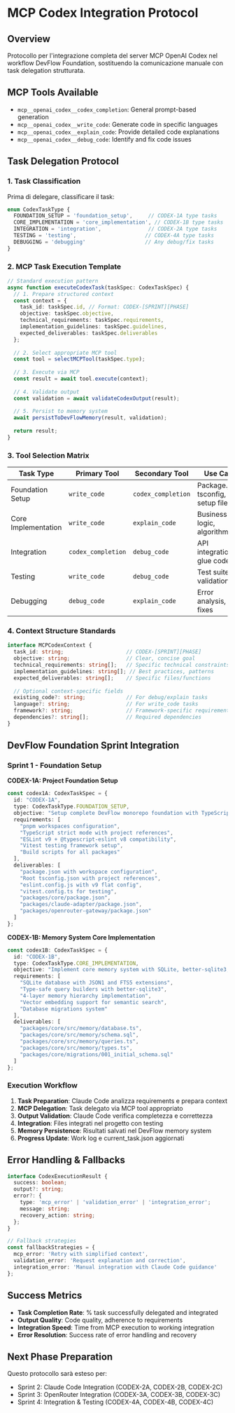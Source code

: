 # MCP Codex Integration Protocol

## Overview
Protocollo per l'integrazione completa del server MCP OpenAI Codex nel workflow DevFlow Foundation, sostituendo la comunicazione manuale con task delegation strutturata.

## MCP Tools Available
- `mcp__openai_codex__codex_completion`: General prompt-based generation
- `mcp__openai_codex__write_code`: Generate code in specific languages  
- `mcp__openai_codex__explain_code`: Provide detailed code explanations
- `mcp__openai_codex__debug_code`: Identify and fix code issues

## Task Delegation Protocol

### 1. Task Classification
Prima di delegare, classificare il task:
```typescript
enum CodexTaskType {
  FOUNDATION_SETUP = 'foundation_setup',     // CODEX-1A type tasks
  CORE_IMPLEMENTATION = 'core_implementation', // CODEX-1B type tasks  
  INTEGRATION = 'integration',               // CODEX-2A type tasks
  TESTING = 'testing',                      // CODEX-4A type tasks
  DEBUGGING = 'debugging'                   // Any debug/fix tasks
}
```

### 2. MCP Task Execution Template
```typescript
// Standard execution pattern
async function executeCodexTask(taskSpec: CodexTaskSpec) {
  // 1. Prepare structured context
  const context = {
    task_id: taskSpec.id, // Format: CODEX-[SPRINT][PHASE]
    objective: taskSpec.objective,
    technical_requirements: taskSpec.requirements,
    implementation_guidelines: taskSpec.guidelines,
    expected_deliverables: taskSpec.deliverables
  };
  
  // 2. Select appropriate MCP tool
  const tool = selectMCPTool(taskSpec.type);
  
  // 3. Execute via MCP
  const result = await tool.execute(context);
  
  // 4. Validate output
  const validation = await validateCodexOutput(result);
  
  // 5. Persist to memory system
  await persistToDevFlowMemory(result, validation);
  
  return result;
}
```

### 3. Tool Selection Matrix
| Task Type | Primary Tool | Secondary Tool | Use Case |
|-----------|--------------|----------------|----------|
| Foundation Setup | `write_code` | `codex_completion` | Package.json, tsconfig, setup files |
| Core Implementation | `write_code` | `explain_code` | Business logic, algorithms |
| Integration | `codex_completion` | `debug_code` | API integration, glue code |
| Testing | `write_code` | `debug_code` | Test suites, validation |
| Debugging | `debug_code` | `explain_code` | Error analysis, fixes |

### 4. Context Structure Standards
```typescript
interface MCPCodexContext {
  task_id: string;                    // CODEX-[SPRINT][PHASE]
  objective: string;                  // Clear, concise goal
  technical_requirements: string[];   // Specific technical constraints
  implementation_guidelines: string[]; // Best practices, patterns
  expected_deliverables: string[];    // Specific files/functions
  
  // Optional context-specific fields
  existing_code?: string;             // For debug/explain tasks
  language?: string;                  // For write_code tasks
  framework?: string;                 // Framework-specific requirements
  dependencies?: string[];            // Required dependencies
}
```

## DevFlow Foundation Sprint Integration

### Sprint 1 - Foundation Setup
**CODEX-1A: Project Foundation Setup**
```typescript
const codex1A: CodexTaskSpec = {
  id: "CODEX-1A",
  type: CodexTaskType.FOUNDATION_SETUP,
  objective: "Setup complete DevFlow monorepo foundation with TypeScript, pnpm workspaces, and tooling",
  requirements: [
    "pnpm workspaces configuration",
    "TypeScript strict mode with project references",
    "ESLint v9 + @typescript-eslint v8 compatibility",
    "Vitest testing framework setup",
    "Build scripts for all packages"
  ],
  deliverables: [
    "package.json with workspace configuration",
    "Root tsconfig.json with project references", 
    "eslint.config.js with v9 flat config",
    "vitest.config.ts for testing",
    "packages/core/package.json",
    "packages/claude-adapter/package.json",
    "packages/openrouter-gateway/package.json"
  ]
};
```

**CODEX-1B: Memory System Core Implementation**
```typescript
const codex1B: CodexTaskSpec = {
  id: "CODEX-1B", 
  type: CodexTaskType.CORE_IMPLEMENTATION,
  objective: "Implement core memory system with SQLite, better-sqlite3, and 4-layer architecture",
  requirements: [
    "SQLite database with JSON1 and FTS5 extensions",
    "Type-safe query builders with better-sqlite3", 
    "4-layer memory hierarchy implementation",
    "Vector embedding support for semantic search",
    "Database migrations system"
  ],
  deliverables: [
    "packages/core/src/memory/database.ts",
    "packages/core/src/memory/schema.sql", 
    "packages/core/src/memory/queries.ts",
    "packages/core/src/memory/types.ts",
    "packages/core/migrations/001_initial_schema.sql"
  ]
};
```

### Execution Workflow
1. **Task Preparation**: Claude Code analizza requirements e prepara context
2. **MCP Delegation**: Task delegato via MCP tool appropriato
3. **Output Validation**: Claude Code verifica completezza e correttezza
4. **Integration**: Files integrati nel progetto con testing
5. **Memory Persistence**: Risultati salvati nel DevFlow memory system
6. **Progress Update**: Work log e current_task.json aggiornati

## Error Handling & Fallbacks
```typescript
interface CodexExecutionResult {
  success: boolean;
  output?: string;
  error?: {
    type: 'mcp_error' | 'validation_error' | 'integration_error';
    message: string;
    recovery_action: string;
  };
}

// Fallback strategies
const fallbackStrategies = {
  mcp_error: 'Retry with simplified context',
  validation_error: 'Request explanation and correction',
  integration_error: 'Manual integration with Claude Code guidance'
};
```

## Success Metrics
- **Task Completion Rate**: % task successfully delegated and integrated
- **Output Quality**: Code quality, adherence to requirements
- **Integration Speed**: Time from MCP execution to working integration
- **Error Resolution**: Success rate of error handling and recovery

## Next Phase Preparation
Questo protocollo sarà esteso per:
- Sprint 2: Claude Code Integration (CODEX-2A, CODEX-2B, CODEX-2C)
- Sprint 3: OpenRouter Integration (CODEX-3A, CODEX-3B, CODEX-3C) 
- Sprint 4: Integration & Testing (CODEX-4A, CODEX-4B, CODEX-4C)